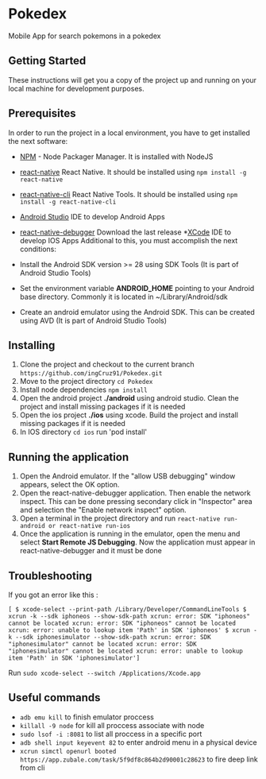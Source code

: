 # Pokedex

Mobile App for search pokemons in a pokedex
## Getting Started
These instructions will get you a copy of the project up and running on your local machine for development purposes.

 ## Prerequisites
In order to run the project in a local environment, you have to get installed the next software:

* [NPM](https://nodejs.org/es/) - Node Packager Manager. It is installed with NodeJS
* [react-native](https://www.npmjs.com/package/react-native) React Native. It should be installed using `npm install -g react-native`
* [react-native-cli](https://www.npmjs.com/package/react-native-cli) React Native Tools. It should be installed using `npm install -g react-native-cli`
* [Android Studio](https://developer.android.com/studio/) IDE to develop Android Apps
* [react-native-debugger](https://github.com/jhen0409/react-native-debugger/releases) Download the last release
*[XCode](https://developer.apple.com/xcode/) IDE to develop IOS Apps
Additional to this, you must accomplish the next conditions:

* Install the Android SDK version >= 28  using SDK Tools (It is part of Android Studio Tools)
* Set the environment variable **ANDROID_HOME** pointing to your Android base directory. Commonly it is located in ~/Library/Android/sdk
* Create an android emulator using the Android SDK. This can be created using AVD (It is part of Android Studio Tools)


## Installing

1. Clone the project and checkout to the current branch `https://github.com/ingCruz91/Pokedex.git`
2. Move to the project directory `cd Pokedex`
3. Install node dependencies `npm install`
4. Open the android project **./android** using android studio. Clean the project and install missing packages if it is needed
5. Open the ios project **./ios** using xcode. Build the project and install missing packages if it is needed
6. In IOS directory `cd ios` run 'pod install'

## Running the application

1. Open the Android emulator. If the "allow USB debugging" window appears, select the OK option.
2. Open the react-native-debugger application. Then enable the network inspect. This can be done pressing secondary click in "Inspector" area and selection the "Enable network inspect" option.
3. Open a terminal in the project directory and run `react-native run-android or react-native run-ios`
4. Once the application is running in the emulator, open the menu and select  **Start Remote JS Debugging**. Now the application must appear in react-native-debugger and it must be done


## Troubleshooting

If you got an error like this :

`[ $ xcode-select --print-path
/Library/Developer/CommandLineTools
$ xcrun -k --sdk iphoneos --show-sdk-path
xcrun: error: SDK "iphoneos" cannot be located
xcrun: error: SDK "iphoneos" cannot be located
xcrun: error: unable to lookup item 'Path' in SDK 'iphoneos'
$ xcrun -k --sdk iphonesimulator --show-sdk-path
xcrun: error: SDK "iphonesimulator" cannot be located
xcrun: error: SDK "iphonesimulator" cannot be located
xcrun: error: unable to lookup item 'Path' in SDK 'iphonesimulator']`

Run  `sudo xcode-select --switch /Applications/Xcode.app` 

## Useful commands 

* `adb emu kill` to finish emulator proccess
* `killall -9 node` for kill all proccess associate with node
* `sudo lsof -i :8081` to list all proccess in a specific port
* `adb shell input keyevent 82` to enter android menu in a physical device
* `xcrun simctl openurl booted https://app.zubale.com/task/5f9df8c864b2d90001c28623` to fire deep link from cli

